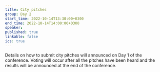 ```yaml
---
title: City pitches
group: Day 2
start_time: 2022-10-14T13:30:00+0300
end_time: 2022-10-14T14:00:00+0300
speaker:
published: true
linkable: false
ics: true
---
```


Details on how to submit city pitches will announced on Day 1 of the conference. Voting will occur after all the pitches have been heard and the results will be announced at the end of the conference.
